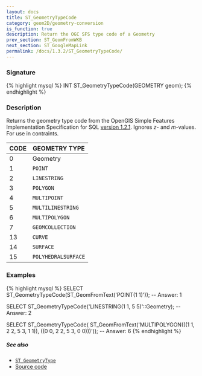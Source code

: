 ```yaml
---
layout: docs
title: ST_GeometryTypeCode
category: geom2D/geometry-conversion
is_function: true
description: Return the OGC SFS type code of a Geometry
prev_section: ST_GeomFromWKB
next_section: ST_GoogleMapLink
permalink: /docs/1.3.2/ST_GeometryTypeCode/
---
```


### Signature

{% highlight mysql %}
INT ST_GeometryTypeCode(GEOMETRY geom);
{% endhighlight %}

### Description

Returns the geometry type code from the OpenGIS Simple Features
Implementation Specification for SQL <a
href="http://www.opengeospatial.org/standards/sfs"
target="_blank">version 1.2.1</a>.
Ignores *z*- and *m*-values.
For use in contraints.

| CODE |    GEOMETRY TYPE    |
| ---- | ------------------- |
|    0 | Geometry          |
|    1 | `POINT`             |
|    2 | `LINESTRING`        |
|    3 | `POLYGON`           |
|    4 | `MULTIPOINT`        |
|    5 | `MULTILINESTRING`   |
|    6 | `MULTIPOLYGON`      |
|    7 | `GEOMCOLLECTION`    |
|   13 | `CURVE`             |
|   14 | `SURFACE`           |
|   15 | `POLYHEDRALSURFACE` |

### Examples

{% highlight mysql %}
SELECT ST_GeometryTypeCode(ST_GeomFromText('POINT(1 1)'));
-- Answer: 1

SELECT ST_GeometryTypeCode('LINESTRING(1 1, 5 5)'::Geometry);
-- Answer: 2

SELECT ST_GeometryTypeCode(
        ST_GeomFromText('MULTIPOLYGON(((1 1, 2 2, 5 3, 1 1)),
                                      ((0 0, 2 2, 5 3, 0 0)))'));
-- Answer: 6
{% endhighlight %}

##### See also

* [`ST_GeometryType`](../ST_GeometryType)
* <a href="https://github.com/orbisgis/h2gis/blob/master/h2gis-functions/src/main/java/org/h2gis/functions/spatial/properties/ST_GeometryTypeCode.java" target="_blank">Source code</a>
